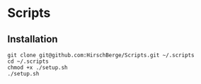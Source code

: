 # Scripts
## Installation
```
git clone git@github.com:HirschBerge/Scripts.git ~/.scripts
cd ~/.scripts
chmod +x ./setup.sh
./setup.sh
```